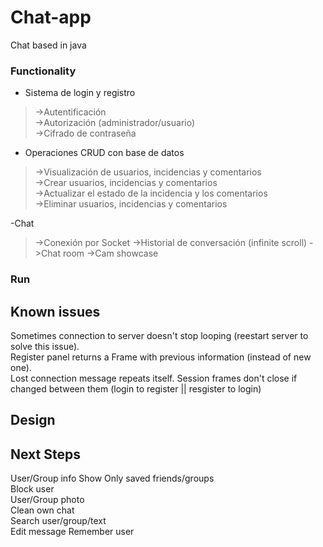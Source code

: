 # Chat-app
Chat based in java

### Functionality
- Sistema de login y registro  
>  ->Autentificación  
>  ->Autorización (administrador/usuario)  
>  ->Cifrado de contraseña  
    
- Operaciones CRUD con base de datos  
>  ->Visualización de usuarios, incidencias y comentarios  
>  ->Crear usuarios, incidencias y comentarios  
>  ->Actualizar el estado de la incidencia y los comentarios  
>  ->Eliminar usuarios, incidencias y comentarios  
  
-Chat
> ->Conexión por Socket
> ->Historial de conversación (infinite scroll)
> ->Chat room
> ->Cam showcase

### Run

## Known issues
Sometimes connection to server doesn't stop looping (reestart server to solve this issue).  
Register panel returns a Frame with previous information (instead of new one).  
Lost connection message repeats itself.
Session frames don't close if changed between them (login to register || resgister to login)
## Design

## Next Steps
User/Group info 
Show Only saved friends/groups  
Block user  
User/Group photo  
Clean own chat  
Search user/group/text  
Edit message
Remember user
